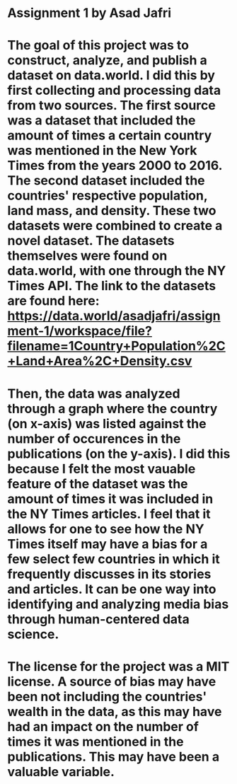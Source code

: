 # Assignment 1 by Asad Jafri

# The goal of this project was to construct, analyze, and publish a dataset on data.world. I did this by first collecting and processing data from two sources. The first source was a dataset that included the amount of times a certain country was mentioned in the New York Times from the years 2000 to 2016. The second dataset included the countries' respective population, land mass, and density. These two datasets were combined to create a novel dataset. The datasets themselves were found on data.world, with one through the NY Times API. The link to the datasets are found here: https://data.world/asadjafri/assignment-1/workspace/file?filename=1Country+Population%2C+Land+Area%2C+Density.csv

# Then, the data was analyzed through a graph where the country (on x-axis) was listed against the number of occurences in the publications (on the y-axis). I did this because I felt the most vauable feature of the dataset was the amount of times it was included in the NY Times articles. I feel that it allows for one to see how the NY Times itself may have a bias for a few select few countries in which it frequently discusses in its stories and articles. It can be one way into identifying and analyzing media bias through human-centered data science.

# The license for the project was a MIT license. A source of bias may have been not including the countries' wealth in the data, as this may have had an impact on the number of times it was mentioned in the publications. This may have been a valuable variable.
